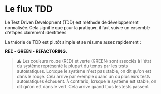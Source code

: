 # Le flux TDD

Le Test Driven Development (TDD) est méthode de développement normalisée. Cela signifie que pour la pratiquer, il faut suivre un ensemble d'étapes clairement identifiées.

La théorie de TDD est plutôt simple et se résume assez rapidement :

**RED - GREEN - REFACTORING.**

> :warning: Les couleurs rouge (RED) et verte (GREEN) sont associés à l'état du système représenté la plupart du temps par les tests automatiques. Lorsque le système n'est pas stable, on dit qu'on est dans le rouge. Cela arrive par exemple quand un ou plusieurs tests automatiques échouent. A contrario, lorsque le système est stable, on dit qu'on est dans le vert. Cela arrive quand tous les tests passent.
